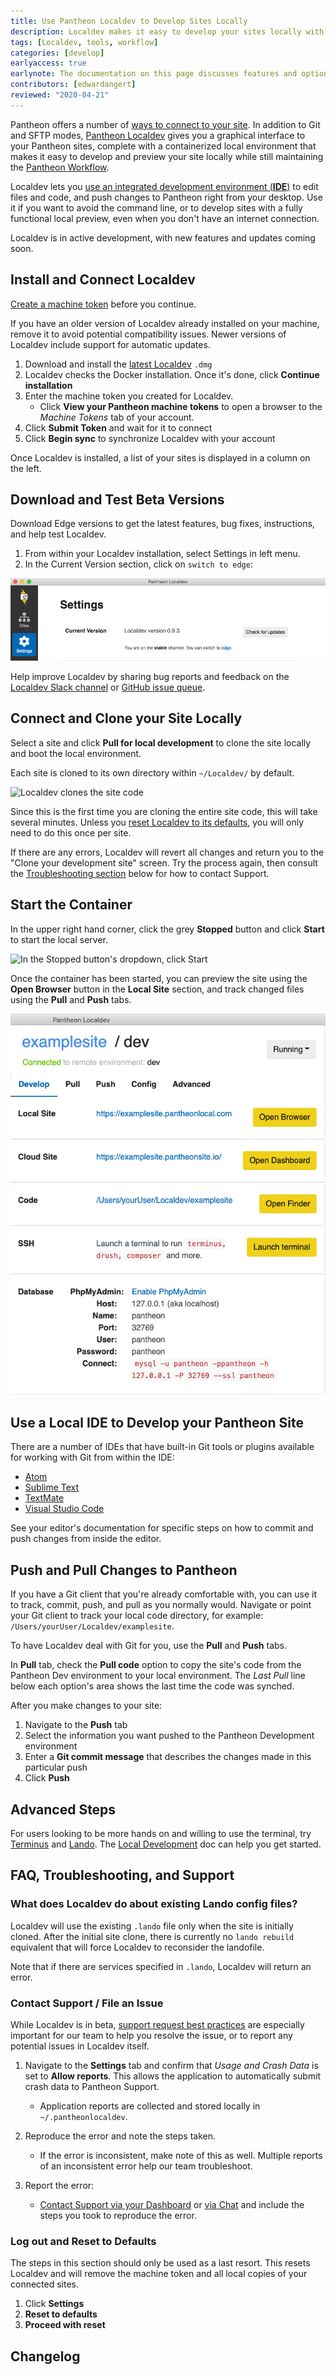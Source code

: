 ```yaml
---
title: Use Pantheon Localdev to Develop Sites Locally
description: Localdev makes it easy to develop your sites locally with the Pantheon workflow.
tags: [Localdev, tools, workflow]
categories: [develop]
earlyaccess: true
earlynote: The documentation on this page discusses features and options that are still in production. Pantheon Support for Localdev may be limited.
contributors: [edwardangert]
reviewed: "2020-04-21"
---
```


Pantheon offers a number of [ways to connect to your site](/guides/quickstart/connection-modes). In addition to Git and SFTP modes, [Pantheon Localdev](https://pantheon.io/localdev) gives you a graphical interface to your Pantheon sites, complete with a containerized local environment that makes it easy to develop and preview your site locally while still maintaining the [Pantheon Workflow](/pantheon-workflow).

Localdev lets you [use an integrated development environment (**IDE**)](#use-a-local-ide-to-develop-your-pantheon-site) to edit files and code, and push changes to Pantheon right from your desktop. Use it if you want to avoid the command line, or to develop sites with a fully functional local preview, even when you don't have an internet connection.

Localdev is in active development, with new features and updates coming soon.

## Install and Connect Localdev

[Create a machine token](/machine-tokens/#create-a-machine-token) before you continue.

If you have an older version of Localdev already installed on your machine, remove it to avoid potential compatibility issues. Newer versions of Localdev include support for automatic updates.

1. Download and install the [latest Localdev](https://pantheon-localdev.s3.amazonaws.com/localdev-stable.dmg) `.dmg`
1. Localdev checks the Docker installation. Once it's done, click **Continue installation**
1. Enter the machine token you created for Localdev.
   - Click **View your Pantheon machine tokens** to open a browser to the *Machine Tokens* tab of your account.
1. Click **Submit Token** and wait for it to connect
1. Click **Begin sync** to synchronize Localdev with your account

Once Localdev is installed, a list of your sites is displayed in a column on the left.

## Download and Test Beta Versions
Download Edge versions to get the latest features, bug fixes, instructions, and help test Localdev.

1. From within your Localdev installation, select Settings in left menu.
1. In the Current Version section, click on `switch to edge`:

  ![Switch to edge version](../images/localdev/localdev-switch-to-edge.png)

<Alert type="info" title="Note">

Help improve Localdev by sharing bug reports and feedback on the [Localdev Slack channel](https://pantheon-community.slack.com/messages/CB2H8065D) or [GitHub issue queue](https://github.com/pantheon-systems/localdev-issues).

</Alert>

## Connect and Clone your Site Locally

Select a site and click **Pull for local development** to clone the site locally and boot the local environment.

Each site is cloned to its own directory within `~/Localdev/` by default.

![Localdev clones the site code](../images/localdev/localdev-cloning-site.png)

Since this is the first time you are cloning the entire site code, this will take several minutes. Unless you [reset Localdev to its defaults](#log-out-and-reset-to-defaults), you will only need to do this once per site.

If there are any errors, Localdev will revert all changes and return you to the "Clone your development site" screen. Try the process again, then consult the [Troubleshooting section](#faq-troubleshooting-and-support) below for how to contact Support.

## Start the Container

In the upper right hand corner, click the grey **Stopped** button and click **Start** to start the local server.

![In the Stopped button's dropdown, click Start](../images/localdev/localdev-start-destroy.png)

Once the container has been started, you can preview the site using the **Open Browser** button in the **Local Site** section, and track changed files using the **Pull** and **Push** tabs.

![Localdev shows that the container is running](../images/localdev/localdev-container-running.png)

## Use a Local IDE to Develop your Pantheon Site

There are a number of IDEs that have built-in Git tools or plugins available for working with Git from within the IDE:

- [Atom](https://atom.io/)
- [Sublime Text](https://www.sublimetext.com/)
- [TextMate](https://macromates.com/)
- [Visual Studio Code](https://code.visualstudio.com)

See your editor's documentation for specific steps on how to commit and push changes from inside the editor.

## Push and Pull Changes to Pantheon

If you have a Git client that you're already comfortable with, you can use it to track, commit, push, and pull as you normally would. Navigate or point your Git client to track your local code directory, for example: `/Users/yourUser/Localdev/examplesite`.

To have Localdev deal with Git for you, use the **Pull** and **Push** tabs.

In **Pull** tab, check the **Pull code** option to copy the site's code from the Pantheon Dev environment to your local environment. The *Last Pull* line below each option's area shows the last time the code was synched.

After you make changes to your site:

1. Navigate to the **Push** tab
1. Select the information you want pushed to the Pantheon Development environment
1. Enter a **Git commit message** that describes the changes made in this particular push
1. Click **Push**

## Advanced Steps

For users looking to be more hands on and willing to use the terminal, try [Terminus](/terminus) and [Lando](https://docs.devwithlando.io/started.html). The [Local Development](/local-development) doc can help you get started.

## FAQ, Troubleshooting, and Support

### What does Localdev do about existing Lando config files?

Localdev will use the existing `.lando` file only when the site is initially cloned. After the initial site clone, there is currently no `lando rebuild` equivalent that will force Localdev to reconsider the landofile.

Note that if there are services specified in `.lando`, Localdev will return an error.

### Contact Support / File an Issue

While Localdev is in beta, [support request best practices](/support/#best-practices) are especially important for our team to help you resolve the issue, or to report any potential issues in Localdev itself.

1. Navigate to the **Settings** tab and confirm that *Usage and Crash Data* is set to **Allow reports**. This allows the application to automatically submit crash data to Pantheon Support.
   - Application reports are collected and stored locally in `~/.pantheonlocaldev`.

1. Reproduce the error and note the steps taken.
   - If the error is inconsistent, make note of this as well. Multiple reports of an inconsistent error help our team troubleshoot.

1. Report the error:
   - [Contact Support via your Dashboard](https://dashboard.pantheon.io/#support/support/all) or [via Chat](/support/#real-time-chat-support) and include the steps you took to reproduce the error.

### Log out and Reset to Defaults

The steps in this section should only be used as a last resort. This resets Localdev and will remove the machine token and all local copies of your connected sites.

1. Click **Settings**
1. **Reset to defaults**
1. **Proceed with reset**

## Changelog

<LocaldevChangelog />
